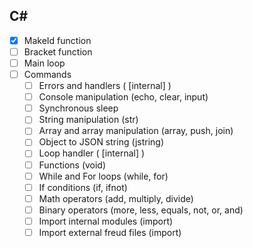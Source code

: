 ## C#
- [x] MakeId function
- [ ] Bracket function
- [ ] Main loop
- [ ] Commands
    - [ ] Errors and handlers ( [internal] )
    - [ ] Console manipulation (echo, clear, input)
    - [ ] Synchronous sleep
    - [ ] String manipulation (str)
    - [ ] Array and array manipulation (array, push, join)
    - [ ] Object to JSON string (jstring)
    - [ ] Loop handler ( [internal] )
    - [ ] Functions (void)
    - [ ] While and For loops (while, for)
    - [ ] If conditions (if, ifnot)
    - [ ] Math operators (add, multiply, divide)
    - [ ] Binary operators (more, less, equals, not, or, and)
    - [ ] Import internal modules (import)
    - [ ] Import external freud files (import)